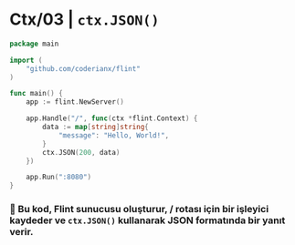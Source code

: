 # Ctx/03 | `ctx.JSON()`

```go
package main

import (
    "github.com/coderianx/flint"
)

func main() {
    app := flint.NewServer()

    app.Handle("/", func(ctx *flint.Context) {
        data := map[string]string{
            "message": "Hello, World!",
        }
        ctx.JSON(200, data)
    })

    app.Run(":8080")
}
```

### 🧠 Bu kod, Flint sunucusu oluşturur, / rotası için bir işleyici kaydeder ve `ctx.JSON()` kullanarak JSON formatında bir yanıt verir.